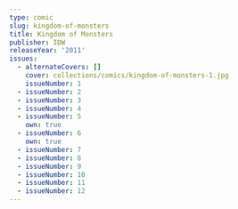 ```yaml
---
type: comic
slug: kingdom-of-monsters
title: Kingdom of Monsters
publisher: IDW
releaseYear: '2011'
issues:
  - alternateCovers: []
    cover: collections/comics/kingdom-of-monsters-1.jpg
    issueNumber: 1
  - issueNumber: 2
  - issueNumber: 3
  - issueNumber: 4
  - issueNumber: 5
    own: true
  - issueNumber: 6
    own: true
  - issueNumber: 7
  - issueNumber: 8
  - issueNumber: 9
  - issueNumber: 10
  - issueNumber: 11
  - issueNumber: 12
---
```


